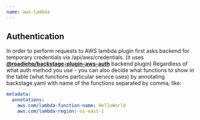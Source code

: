 ```yaml
---
name: aws-lambda
---
```


## Authentication

In order to perform requests to AWS lambda plugin first asks backend for temporary credentials via /api/aws/credentials.
(it uses [**@roadiehq/backstage-plugin-aws-auth**](https://github.com/RoadieHQ/backstage-plugin-aws-auth) backend plugin)
Regardless of what auth method you use - you can also decide what functions to show in the table
(what functions particular service uses) by annotating backstage.yaml with name of the functions separated by comma, like:

```yaml
metadata:
  annotations:
    aws.com/lambda-function-name: HelloWorld
    aws.com/lambda-region: us-east-1
```
